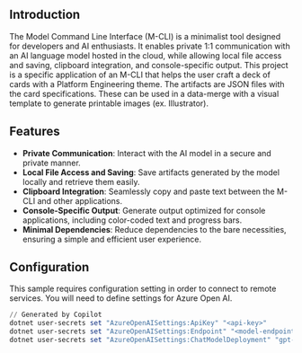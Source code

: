 ## Introduction
The Model Command Line Interface (M-CLI) is a minimalist tool designed for developers and AI enthusiasts. It enables private 1:1 communication with an AI language model hosted in the cloud, while allowing local file access and saving, clipboard integration, and console-specific output.  This project is a specific application of an M-CLI that helps the user craft a deck of cards with a Platform Engineering theme.  The artifacts are JSON files with the card specifications.  These can be used in a data-merge with a visual template to generate printable images (ex. Illustrator).

## Features
- **Private Communication**: Interact with the AI model in a secure and private manner.
- **Local File Access and Saving**: Save artifacts generated by the model locally and retrieve them easily.
- **Clipboard Integration**: Seamlessly copy and paste text between the M-CLI and other applications.
- **Console-Specific Output**: Generate output optimized for console applications, including color-coded text and progress bars.
- **Minimal Dependencies**: Reduce dependencies to the bare necessities, ensuring a simple and efficient user experience.


## Configuration
This sample requires configuration setting in order to connect to remote services. You will need to define settings for Azure Open AI.
```powershell
// Generated by Copilot
dotnet user-secrets set "AzureOpenAISettings:ApiKey" "<api-key>" 
dotnet user-secrets set "AzureOpenAISettings:Endpoint" "<model-endpoint>"
dotnet user-secrets set "AzureOpenAISettings:ChatModelDeployment" "gpt-4o"
```
